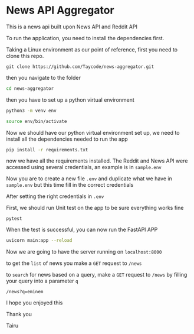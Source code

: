 # News API Aggregator

This is a news api built upon News API and Reddit API

To run the application, you need to install the dependencies first. 

Taking a Linux environment as our point of reference, first you need to clone this repo.

```git clone https://github.com/Taycode/news-aggregator.git```

then you navigate to the folder 

```bash
cd news-aggregator
```

then you have to set up a python virtual environment

```bash
python3 -m venv env

source env/bin/activate
```

Now we should have our python virtual environment set up, 
we need to install all the dependencies needed to run the app

```bash
pip install -r requirements.txt
```

now we have all the requirements installed. The Reddit and News API were accessed
using several credentials, an example is in `sample.env`

Now you are to create a new file `.env` and duplicate what we have in `sample.env` but this time
fill in the correct credentials

After setting the right credentials in `.env`

First, we should run Unit test on the app to be sure everything works fine

```
pytest
```

When the test is successful, you can now run the FastAPI APP

```bash
uvicorn main:app --reload
```

Now we are going to have the server running on `localhost:8000`

to get the `list` of news you make a `GET` request to `/news` 

to `search` for news based on a query, make a `GET` request to `/news` by filling your 
query into a parameter `q`

```
/news?q=eminem
```

I hope you enjoyed this

Thank you 

Tairu

